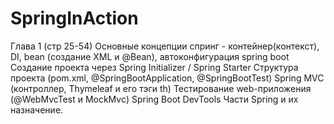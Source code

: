 # SpringInAction

Глава 1 (стр 25-54)
Основные концепции спринг - контейнер(контекст), DI, bean (создание XML и @Bean), автоконфигурация spring boot
Создание проекта через Spring Initializer / Spring Starter
Структура проекта (pom.xml, @SpringBootApplication, @SpringBootTest)
Spring MVC (контроллер, Thymeleaf и его тэги th)
Тестирование web-приложения (@WebMvcTest и MockMvc)
Spring Boot DevTools
Части Spring и их назначение.
